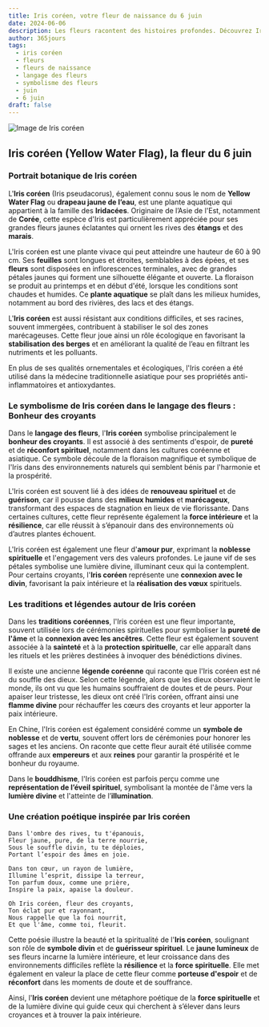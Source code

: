 ```yaml
---
title: Iris coréen, votre fleur de naissance du 6 juin
date: 2024-06-06
description: Les fleurs racontent des histoires profondes. Découvrez Iris coréen, votre fleur de naissance du 6 juin, ses symboles et récits fascinants. Plongez dans sa signification et son langage unique dans l'art floral.
author: 365jours
tags:
  - iris coréen
  - fleurs
  - fleurs de naissance
  - langage des fleurs
  - symbolisme des fleurs
  - juin
  - 6 juin
draft: false
---
```


![Image de Iris coréen](https://cdn.pixabay.com/photo/2022/02/21/14/31/iris-7026891_640.jpg#center)


## Iris coréen (Yellow Water Flag), la fleur du 6 juin

### Portrait botanique de Iris coréen

L'**Iris coréen** (Iris pseudacorus), également connu sous le nom de **Yellow Water Flag** ou **drapeau jaune de l’eau**, est une plante aquatique qui appartient à la famille des **Iridacées**. Originaire de l’Asie de l'Est, notamment de **Corée**, cette espèce d'Iris est particulièrement appréciée pour ses grandes fleurs jaunes éclatantes qui ornent les rives des **étangs** et des **marais**.

L'Iris coréen est une plante vivace qui peut atteindre une hauteur de 60 à 90 cm. Ses **feuilles** sont longues et étroites, semblables à des épées, et ses **fleurs** sont disposées en inflorescences terminales, avec de grandes pétales jaunes qui forment une silhouette élégante et ouverte. La floraison se produit au printemps et en début d'été, lorsque les conditions sont chaudes et humides. Ce **plante aquatique** se plaît dans les milieux humides, notamment au bord des rivières, des lacs et des étangs.

L'**Iris coréen** est aussi résistant aux conditions difficiles, et ses racines, souvent immergées, contribuent à stabiliser le sol des zones marécageuses. Cette fleur joue ainsi un rôle écologique en favorisant la **stabilisation des berges** et en améliorant la qualité de l’eau en filtrant les nutriments et les polluants.

En plus de ses qualités ornementales et écologiques, l'Iris coréen a été utilisé dans la médecine traditionnelle asiatique pour ses propriétés anti-inflammatoires et antioxydantes.

### Le symbolisme de Iris coréen dans le langage des fleurs : Bonheur des croyants

Dans le **langage des fleurs**, l'**Iris coréen** symbolise principalement le **bonheur des croyants**. Il est associé à des sentiments d'espoir, de **pureté** et de **réconfort spirituel**, notamment dans les cultures coréenne et asiatique. Ce symbole découle de la floraison magnifique et symbolique de l'Iris dans des environnements naturels qui semblent bénis par l'harmonie et la prospérité.

L'Iris coréen est souvent lié à des idées de **renouveau spirituel** et de **guérison**, car il pousse dans des **milieux humides** et **marécageux**, transformant des espaces de stagnation en lieux de vie florissante. Dans certaines cultures, cette fleur représente également la **force intérieure** et la **résilience**, car elle réussit à s’épanouir dans des environnements où d’autres plantes échouent.

L'Iris coréen est également une fleur d'**amour pur**, exprimant la **noblesse spirituelle** et l'engagement vers des valeurs profondes. Le jaune vif de ses pétales symbolise une lumière divine, illuminant ceux qui la contemplent. Pour certains croyants, l'**Iris coréen** représente une **connexion avec le divin**, favorisant la paix intérieure et la **réalisation des vœux** spirituels.

### Les traditions et légendes autour de Iris coréen

Dans les **traditions coréennes**, l'Iris coréen est une fleur importante, souvent utilisée lors de cérémonies spirituelles pour symboliser la **pureté de l'âme** et la **connexion avec les ancêtres**. Cette fleur est également souvent associée à la **sainteté** et à la **protection spirituelle**, car elle apparaît dans les rituels et les prières destinées à invoquer des bénédictions divines.

Il existe une ancienne **légende coréenne** qui raconte que l'Iris coréen est né du souffle des dieux. Selon cette légende, alors que les dieux observaient le monde, ils ont vu que les humains souffraient de doutes et de peurs. Pour apaiser leur tristesse, les dieux ont créé l'Iris coréen, offrant ainsi une **flamme divine** pour réchauffer les cœurs des croyants et leur apporter la paix intérieure.

En Chine, l'Iris coréen est également considéré comme un **symbole de noblesse** et de **vertu**, souvent offert lors de cérémonies pour honorer les sages et les anciens. On raconte que cette fleur aurait été utilisée comme offrande aux **empereurs** et aux **reines** pour garantir la prospérité et le bonheur du royaume.

Dans le **bouddhisme**, l'Iris coréen est parfois perçu comme une **représentation de l’éveil spirituel**, symbolisant la montée de l'âme vers la **lumière divine** et l'atteinte de l’**illumination**.

### Une création poétique inspirée par Iris coréen

```
Dans l'ombre des rives, tu t'épanouis,
Fleur jaune, pure, de la terre nourrie,
Sous le souffle divin, tu te déploies,
Portant l’espoir des âmes en joie.

Dans ton cœur, un rayon de lumière,
Illumine l’esprit, dissipe la terreur,
Ton parfum doux, comme une prière,
Inspire la paix, apaise la douleur.

Oh Iris coréen, fleur des croyants,
Ton éclat pur et rayonnant,
Nous rappelle que la foi nourrit,
Et que l'âme, comme toi, fleurit.
```

Cette poésie illustre la beauté et la spiritualité de l'**Iris coréen**, soulignant son rôle de **symbole divin** et de **guérisseur spirituel**. Le **jaune lumineux** de ses fleurs incarne la lumière intérieure, et leur croissance dans des environnements difficiles reflète la **résilience** et la **force spirituelle**. Elle met également en valeur la place de cette fleur comme **porteuse d'espoir** et de **réconfort** dans les moments de doute et de souffrance.

Ainsi, l'**Iris coréen** devient une métaphore poétique de la **force spirituelle** et de la lumière divine qui guide ceux qui cherchent à s’élever dans leurs croyances et à trouver la paix intérieure.
